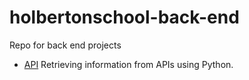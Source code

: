 # holbertonschool-back-end
Repo for back end projects

- [API](https://github.com/viviani22/holbertonschool-back-end/tree/main/api) Retrieving information from APIs using Python.
